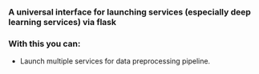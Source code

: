 ### A universal interface for launching services (especially deep learning services) via flask


### With this you can:
- Launch multiple services for data preprocessing pipeline.